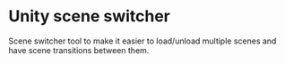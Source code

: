 # Unity scene switcher
Scene switcher tool to make it easier to load/unload multiple scenes and have scene transitions between them.